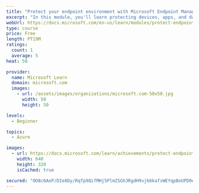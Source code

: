 ```yaml
---
title: "Protect your endpoint environment with Microsoft Endpoint Manager"
excerpt: "In this module, you'll learn protecting devices, apps, and data. Additionally, you understand the endpoint environment and the supported platforms available with Microsoft Endpoint Manager."
webUrl: https://docs.microsoft.com/en-us/learn/modules/protect-endpoints-with-endpoint-manager/
type: course
price: Free
length: PT19M
ratings:
  count: 1
  average: 5
heat: 50

provider:
  name: Microsoft Learn
  domain: microsoft.com
  images:
    - url: /assets/images/organizations/microsoft.com-50x50.jpg
      width: 50
      height: 50

levels:
  - Beginner

topics:
  - Azure

images:
  - url: https://docs.microsoft.com/learn/achievements/protect-endpoints-with-endpoint-manager-social.png
    width: 640
    height: 320
    isCached: true

secured: "OO8c6AoP/DIe8Dy/RqTp9QifMHj5PlmZSGh3RgdH9vjk6kafsWEYqpBoUPD0eVga7ZKStqOEDBGc0toSnZsF9blLDJUvz1ZpEbz0Uw+1ERNWlOMOriUmTu2oB+I7iGbcp8fFJOKZIpLx+yq2gMa9ceHO03ZwDjpxwcVNr944pc7xDx7pkciPjczMwGSkMsNKf9svDBkKP+7tCSqchsQ7t3kgd5u1wIk04Lm4zl0R+lqueWiQvuN6ZHNLvVAAfFq1OX+Q/pOKsWlfu56RmITBaHZdkAYqmMR5QqgBY/rKzrtyb/wzRb1omkhxvU+6KA6VJqdKVMMiVMQ1cXrVlO4wBgEvZcXqRlEuhQoIlvA27CB1fSH09aiQKOzhzg1iEP5y81FzDzOxJvgKYIZvRko79a4SKKZCBO44A6+TG2STkDo=;BnzUcTp2wq7AtXFmoZkkaA=="
---
```



